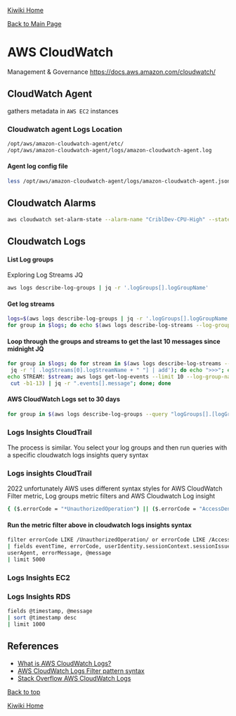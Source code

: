 [Kiwiki Home](/../../)

[Back to Main Page](./readme.md)

# AWS CloudWatch
Management & Governance
https://docs.aws.amazon.com/cloudwatch/

## CloudWatch Agent

gathers metadata in `AWS EC2` instances

### Cloudwatch agent Logs Location

```bash
/opt/aws/amazon-cloudwatch-agent/etc/
/opt/aws/amazon-cloudwatch-agent/logs/amazon-cloudwatch-agent.log
```

#### Agent log config file

```bash
less /opt/aws/amazon-cloudwatch-agent/logs/amazon-cloudwatch-agent.json
```
## Cloudwatch Alarms
```bash
aws cloudwatch set-alarm-state --alarm-name "CriblDev-CPU-High" --state-reason "Testing AWS Cloudwatch alarm" --state-value ALARM
```

## Cloudwatch Logs

#### List Log groups
Exploring Log Streams JQ
```bash
aws logs describe-log-groups | jq -r '.logGroups[].logGroupName'
```

#### Get log streams

```bash
logs=$(aws logs describe-log-groups | jq -r '.logGroups[].logGroupName')
for group in $logs; do echo $(aws logs describe-log-streams --log-group-name $group --order-by LastEventTime --descending --max-items 1 | jq -r '.logStreams[0].logStreamName + " "'); done
```

#### Loop through the groups and streams to get the last 10 messages since midnight JQ

```bash
for group in $logs; do for stream in $(aws logs describe-log-streams --log-group-name $group --order-by LastEventTime --descending --max-items 1 | \
 jq -r '[ .logStreams[0].logStreamName + " "] | add'); do echo ">>>"; echo GROUP: $group; \ 
echo STREAM: $stream; aws logs get-log-events --limit 10 --log-group-name $group --log-stream-name $stream --start-time $(date -d 'today 00:00:00' '+%s%N' | \
 cut -b1-13) | jq -r ".events[].message"; done; done
```

#### AWS CloudWatch Logs set to 30 days

```bash
for group in $(aws logs describe-log-groups --query "logGroups[].[logGroupName]" --output text --no-paginate); do aws logs put-retention-policy --log-group-name $group --retention-in-days 30; done;
```

### Logs Insights CloudTrail

The process is similar. You select your log groups and then run queries with a specific cloudwatch logs insights query syntax

### Logs insights CloudTrail

2022 unfortunately AWS uses different syntax styles for AWS CloudWatch Filter metric, Log groups metric filters and AWS Cloudwatch Log
insight

```bash
{ ($.errorCode = "*UnauthorizedOperation") || ($.errorCode = "AccessDenied*") }
```

#### Run the metric filter above in cloudwatch logs insights syntax

```bash
filter errorCode LIKE /UnauthorizedOperation/ or errorCode LIKE /AccessDenied/
| fields eventTime, errorCode, userIdentity.sessionContext.sessionIssuer.userName, eventName, eventSource, 
userAgent, errorMessage, @message
| limit 5000
```

### Logs Insights EC2

### Logs Insights RDS

```bash
fields @timestamp, @message
| sort @timestamp desc
| limit 1000
```
## References
- [What is AWS CloudWatch Logs?](https://docs.aws.amazon.com/AmazonCloudWatch/latest/logs/WhatIsCloudWatchLogs.html)
- [AWS CloudWatch Logs Filter pattern syntax](https://docs.aws.amazon.com/AmazonCloudWatch/latest/logs/FilterAndPatternSyntax.html)
- [Stack Overflow AWS CloudWatch Logs](https://stackoverflow.com/questions/tagged/amazon-cloudwatchlogs)

[Back to top](#)

[Kiwiki Home](/../../)
